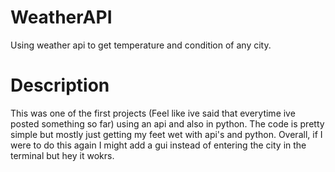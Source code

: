 # WeatherAPI
Using weather api to get temperature and condition of any city.

# Description

This was one of the first projects (Feel like ive said that everytime ive posted something so far) using an api and also in python.
The code is pretty simple but mostly just getting my feet wet with api's and python. Overall, if I were to do this again
I might add a gui instead of entering the city in the terminal but hey it wokrs.
